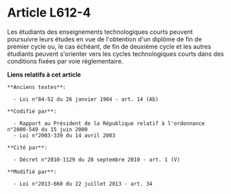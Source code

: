 # Article L612-4

Les étudiants des enseignements technologiques courts peuvent poursuivre leurs études en vue de l'obtention d'un diplôme de
fin de premier cycle ou, le cas échéant, de fin de deuxième cycle et les autres étudiants peuvent s'orienter vers les cycles
technologiques courts dans des conditions fixées par voie réglementaire.

**Liens relatifs à cet article**

	**Anciens textes**:

	  - Loi n°84-52 du 26 janvier 1984 - art. 14 (Ab)

	**Codifié par**:

	  - Rapport au Président de la République relatif à l'ordonnance n°2000-549 du 15 juin 2000
	  - Loi n°2003-339 du 14 avril 2003

	**Cité par**:

	  - Décret n°2010-1129 du 28 septembre 2010 - art. 1 (V)

	**Modifié par**:

	  - Loi n°2013-660 du 22 juillet 2013 - art. 34
